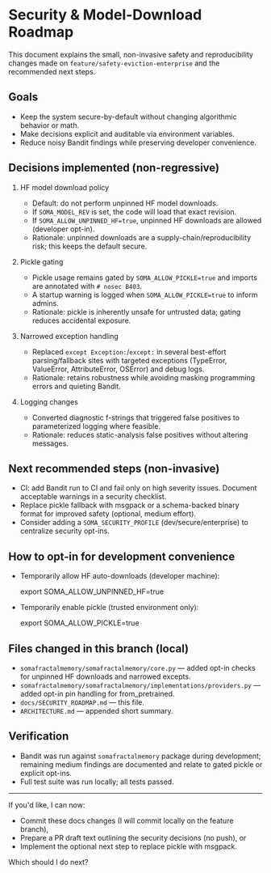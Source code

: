 # Security & Model-Download Roadmap

This document explains the small, non-invasive safety and reproducibility changes made on
`feature/safety-eviction-enterprise` and the recommended next steps.

## Goals

- Keep the system secure-by-default without changing algorithmic behavior or math.
- Make decisions explicit and auditable via environment variables.
- Reduce noisy Bandit findings while preserving developer convenience.

## Decisions implemented (non-regressive)

1. HF model download policy
   - Default: do not perform unpinned HF model downloads.
   - If `SOMA_MODEL_REV` is set, the code will load that exact revision.
   - If `SOMA_ALLOW_UNPINNED_HF=true`, unpinned HF downloads are allowed (developer opt-in).
   - Rationale: unpinned downloads are a supply-chain/reproducibility risk; this keeps the default secure.

2. Pickle gating
   - Pickle usage remains gated by `SOMA_ALLOW_PICKLE=true` and imports are annotated with `# nosec B403`.
   - A startup warning is logged when `SOMA_ALLOW_PICKLE=true` to inform admins.
   - Rationale: pickle is inherently unsafe for untrusted data; gating reduces accidental exposure.

3. Narrowed exception handling
   - Replaced `except Exception:`/`except:` in several best-effort parsing/fallback sites with
     targeted exceptions (TypeError, ValueError, AttributeError, OSError) and debug logs.
   - Rationale: retains robustness while avoiding masking programming errors and quieting Bandit.

4. Logging changes
   - Converted diagnostic f-strings that triggered false positives to parameterized logging where feasible.
   - Rationale: reduces static-analysis false positives without altering messages.

## Next recommended steps (non-invasive)

- CI: add Bandit run to CI and fail only on high severity issues. Document acceptable warnings in a security checklist.
- Replace pickle fallback with msgpack or a schema-backed binary format for improved safety (optional, medium effort).
- Consider adding a `SOMA_SECURITY_PROFILE` (dev/secure/enterprise) to centralize security opt-ins.

## How to opt-in for development convenience

- Temporarily allow HF auto-downloads (developer machine):

  export SOMA_ALLOW_UNPINNED_HF=true

- Temporarily enable pickle (trusted environment only):

  export SOMA_ALLOW_PICKLE=true

## Files changed in this branch (local)

- `somafractalmemory/somafractalmemory/core.py` — added opt-in checks for unpinned HF downloads and narrowed excepts.
- `somafractalmemory/somafractalmemory/implementations/providers.py` — added opt-in pin handling for from_pretrained.
- `docs/SECURITY_ROADMAP.md` — this file.
- `ARCHITECTURE.md` — appended short summary.

## Verification

- Bandit was run against `somafractalmemory` package during development; remaining medium findings are documented and relate to gated pickle or explicit opt-ins.
- Full test suite was run locally; all tests passed.

---

If you'd like, I can now:
- Commit these docs changes (I will commit locally on the feature branch),
- Prepare a PR draft text outlining the security decisions (no push), or
- Implement the optional next step to replace pickle with msgpack.

Which should I do next?
